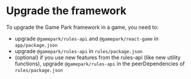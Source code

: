 # Upgrade the framework

To upgrade the Game Park framework in a game, you need to:
- upgrade `@gamepark/rules-api` and `@gamepark/react-game` in `app/package.json`
- upgrade `@gamepark/rules-api` in `rules/package.json`
- (optional) if you use new features from the rules-api (like new utility functions), upgrade `@gamepark/rules-api` in the peerDependencies of `rules/package.json`
